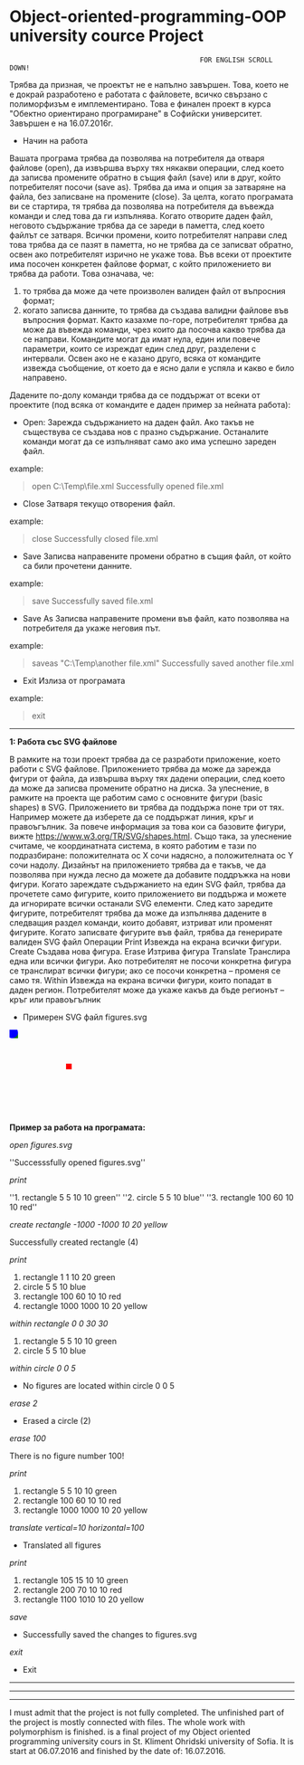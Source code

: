 # Object-oriented-programming-OOP university cource Project

                                                   
                                                   FOR ENGLISH SCROLL  DOWN!
                                                    
Трябва да призная, че проектът не е напълно завършен. Това, което не е докрай разработено е работата с файловете, всичко свързано с полиморфизъм  е имплементирано. Това е финален проект в курса "Обектно ориентирано програмиране" в Софийски университет. 
Завършен е на 16.07.2016г. 


- Начин на работа

Вашата програма трябва да позволява на потребителя да отваря файлове (open), да извършва
върху тях някакви операции, след което да записва промените обратно в същия файл (save) или в
друг, който потребителят посочи (save as). Трябва да има и опция за затваряне на файла, без
записване на промените (close). За целта, когато програмата ви се стартира, тя трябва да позволява
на потребителя да въвежда команди и след това да ги изпълнява.
Когато отворите даден файл, неговото съдържание трябва да се зареди в паметта, след което
файлът се затваря. Всички промени, които потребителят направи след това трябва да се пазят в
паметта, но не трябва да се записват обратно, освен ако потребителят изрично не укаже това.
Във всеки от проектите има посочен конкретен файлове формат, с който приложението ви
трябва да работи. Това означава, че:
1. то трябва да може да чете произволен валиден файл от въпросния формат;
2. когато записва данните, то трябва да създава валидни файлове във въпросния формат.
Както казахме по-горе, потребителят трябва да може да въвежда команди, чрез които да
посочва какво трябва да се направи. Командите могат да имат нула, един или повече параметри,
които се изреждат един след друг, разделени с интервали.
Освен ако не е казано друго, всяка от командите извежда съобщение, от което да е ясно дали е
успяла и какво е било направено.

Дадените по-долу команди трябва да се поддържат от всеки от проектите (под всяка от
командите е даден пример за нейната работа):

- Open:
Зарежда съдържанието на даден файл. Ако такъв не съществува се създава нов с празно
съдържание.
Останалите команди могат да се изпълняват само ако има успешно зареден файл.

example:

> open C:\Temp\file.xml
Successfully opened file.xml

- Close
Затваря текущо отворения файл.

example:

> close
Successfully closed file.xml

- Save
Записва направените промени обратно в същия файл, от който са били прочетени данните.

example: 

> save
Successfully saved file.xml

- Save As
Записва направените промени във файл, като позволява на потребителя да укаже неговия път.

example:

> saveas "C:\Temp\another file.xml"
Successfully saved another file.xml

- Exit
Излиза от програмата

example:

> exit

----------------------------------------------------------------------------------------------------------------------------------------

**1: Работа със SVG файлове**

В рамките на този проект трябва да се разработи приложение, което работи с SVG файлове.
Приложението трябва да може да зарежда фигури от файла, да извършва върху тях дадени
операции, след което да може да записва промените обратно на диска.
За улеснение, в рамките на проекта ще работим само с основните фигури (basic shapes) в SVG.
Приложението ви трябва да поддържа поне три от тях. Например можете да изберете да се
поддържат линия, кръг и правоъгълник. За повече информация за това кои са базовите фигури,
вижте https://www.w3.org/TR/SVG/shapes.html.
Също така, за улеснение считаме, че координатната система, в която работим е тази по
подразбиране: положителната ос X сочи надясно, а положителната ос Y сочи надолу.
Дизайнът на приложението трябва да е такъв, че да позволява при нужда лесно да можете да
добавите поддръжка на нови фигури.
Когато зареждате съдържанието на един SVG файл, трябва да прочетете само фигурите, които
приложението ви поддържа и можете да игнорирате всички останали SVG елементи.
След като заредите фигурите, потребителят трябва да може да изпълнява дадените в
следващия раздел команди, които добавят, изтриват или променят фигурите.
Когато записвате фигурите във файл, трябва да генерирате валиден SVG файл
Операции
Print Извежда на екрана всички фигури.
Create Създава нова фигура.
Erase Изтрива фигура
Translate Транслира една или всички фигури. Ако потребителят не посочи конкретна
фигура се транслират всички фигури; ако се посочи конкретна – променя се
само тя.
Within Извежда на екрана всички фигури, които попадат в даден регион.
Потребителят може да укаже какъв да бъде регионът – кръг или
правоъгълник

- Примерен SVG файл figures.svg

<?xml version="1.0" standalone="no"?>
<!DOCTYPE svg PUBLIC "-//W3C//DTD SVG 1.1//EN"
 "http://www.w3.org/Graphics/SVG/1.1/DTD/svg11.dtd">
<svg>
 <rect x="5" y="5" width="10" height="10" fill="green" />
 <circle cx="5" cy="5" r="10" fill="blue" />
 <rect x="100" y="60" width="10" height="10" fill="red" />
</svg>


**Пример за работа на програмата:**


*open figures.svg*

''Successsfully opened figures.svg''

*print*

''1. rectangle 5 5 10 10 green''
''2. circle 5 5 10 blue''
''3. rectangle 100 60 10 10 red''

*create rectangle -1000 -1000 10 20 yellow*

Successfully created rectangle (4)


*print*

1. rectangle 1 1 10 20 green
2. circle 5 5 10 blue
3. rectangle 100 60 10 10 red
4. rectangle 1000 1000 10 20 yellow

*within rectangle 0 0 30 30*

1. rectangle 5 5 10 10 green
2. circle 5 5 10 blue

*within circle 0 0 5*

- No figures are located within circle 0 0 5

*erase 2*

- Erased a circle (2)

*erase 100*

There is no figure number 100!

*print*

1. rectangle 5 5 10 10 green
2. rectangle 100 60 10 10 red
3. rectangle 1000 1000 10 20 yellow

*translate vertical=10 horizontal=100*

- Translated all figures

*print*

1. rectangle 105 15 10 10 green
2. rectangle 200 70 10 10 red
3. rectangle 1100 1010 10 20 yellow

*save*

- Successfully saved the changes to figures.svg

*exit*

- Exit



----------------------------------------------------------------------------------------------------------------------------------------
----------------------------------------------------------------------------------------------------------------------------------------
----------------------------------------------------------------------------------------------------------------------------------------



I must admit that the project is not fully completed. The unfinished part of the project is mostly connected with files. The whole work with polymorphism  is finished. is a final project of my Object oriented programming university cours in St. Kliment Ohridski university of Sofia. It is start at 06.07.2016 and finished by the date of: 16.07.2016.




